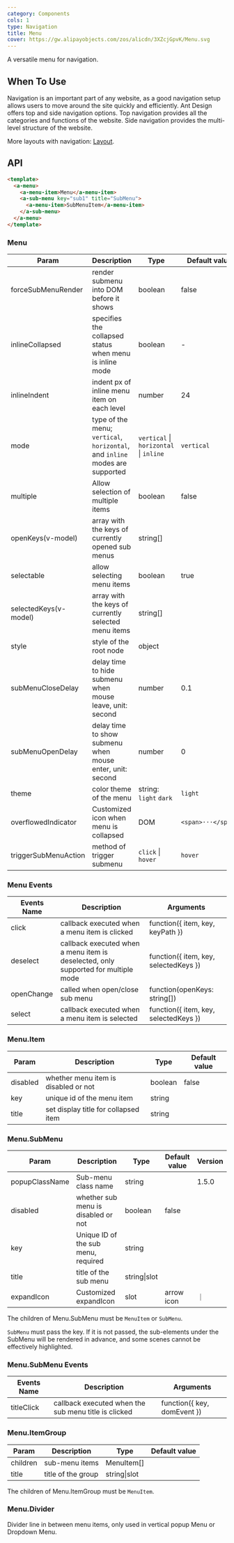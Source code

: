 ```yaml
---
category: Components
cols: 1
type: Navigation
title: Menu
cover: https://gw.alipayobjects.com/zos/alicdn/3XZcjGpvK/Menu.svg
---
```


A versatile menu for navigation.

## When To Use

Navigation is an important part of any website, as a good navigation setup allows users to move around the site quickly and efficiently. Ant Design offers top and side navigation options. Top navigation provides all the categories and functions of the website. Side navigation provides the multi-level structure of the website.

More layouts with navigation: [Layout](/components/layout).

## API

```html
<template>
  <a-menu>
    <a-menu-item>Menu</a-menu-item>
    <a-sub-menu key="sub1" title="SubMenu">
      <a-menu-item>SubMenuItem</a-menu-item>
    </a-sub-menu>
  </a-menu>
</template>
```

### Menu

| Param | Description | Type | Default value |
| --- | --- | --- | --- |
| forceSubMenuRender | render submenu into DOM before it shows | boolean | false |
| inlineCollapsed | specifies the collapsed status when menu is inline mode | boolean | - |
| inlineIndent | indent px of inline menu item on each level | number | 24 |
| mode | type of the menu; `vertical`, `horizontal`, and `inline` modes are supported | `vertical` \| `horizontal` \| `inline` | `vertical` |
| multiple | Allow selection of multiple items | boolean | false |
| openKeys(v-model) | array with the keys of currently opened sub menus | string\[] |  |
| selectable | allow selecting menu items | boolean | true |
| selectedKeys(v-model) | array with the keys of currently selected menu items | string\[] |  |
| style | style of the root node | object |  |
| subMenuCloseDelay | delay time to hide submenu when mouse leave, unit: second | number | 0.1 |
| subMenuOpenDelay | delay time to show submenu when mouse enter, unit: second | number | 0 |
| theme | color theme of the menu | string: `light` `dark` | `light` |
| overflowedIndicator | Customized icon when menu is collapsed | DOM | `<span>···</span>` |
| triggerSubMenuAction | method of trigger submenu | `click` \| `hover` | `hover` |

### Menu Events

| Events Name | Description | Arguments |
| --- | --- | --- |
| click | callback executed when a menu item is clicked | function({ item, key, keyPath }) |
| deselect | callback executed when a menu item is deselected, only supported for multiple mode | function({ item, key, selectedKeys }) |
| openChange | called when open/close sub menu | function(openKeys: string\[]) |
| select | callback executed when a menu item is selected | function({ item, key, selectedKeys }) |

### Menu.Item

| Param    | Description                          | Type    | Default value |
| -------- | ------------------------------------ | ------- | ------------- |
| disabled | whether menu item is disabled or not | boolean | false         |
| key      | unique id of the menu item           | string  |               |
| title    | set display title for collapsed item | string  |               |

### Menu.SubMenu

| Param          | Description                         | Type         | Default value | Version |
| -------------- | ----------------------------------- | ------------ | ------------- | ------- |
| popupClassName | Sub-menu class name                 | string       |               | 1.5.0   |
| disabled       | whether sub menu is disabled or not | boolean      | false         |         |
| key            | Unique ID of the sub menu, required | string       |               |         |
| title          | title of the sub menu               | string\|slot |               |         |
| expandIcon     | Customized expandIcon               | slot         | arrow icon    | ｜      |

The children of Menu.SubMenu must be `MenuItem` or `SubMenu`.

`SubMenu` must pass the key. If it is not passed, the sub-elements under the SubMenu will be rendered in advance, and some scenes cannot be effectively highlighted.

### Menu.SubMenu Events

| Events Name | Description                                          | Arguments                   |
| ----------- | ---------------------------------------------------- | --------------------------- |
| titleClick  | callback executed when the sub menu title is clicked | function({ key, domEvent }) |

### Menu.ItemGroup

| Param    | Description        | Type         | Default value |
| -------- | ------------------ | ------------ | ------------- |
| children | sub-menu items     | MenuItem\[]  |               |
| title    | title of the group | string\|slot |               |

The children of Menu.ItemGroup must be `MenuItem`.

### Menu.Divider

Divider line in between menu items, only used in vertical popup Menu or Dropdown Menu.
